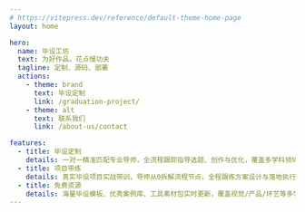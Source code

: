 ```yaml
---
# https://vitepress.dev/reference/default-theme-home-page
layout: home

hero:
  name: 毕设工坊
  text: 为好作品，花点慢功夫
  tagline: 定制、源码、部署
  actions:
    - theme: brand
      text: 毕设定制
      link: /graduation-project/
    - theme: alt
      text: 联系我们
      link: /about-us/contact

features:
  - title: 毕设定制
    details: 一对一精准匹配专业导师，全流程跟踪指导选题、创作与优化，覆盖多学科领域，保障原创性与答辩通过率。
  - title: 项目带练
    details: 真实毕设项目实战带训，导师从0拆解流程节点，全程跟练方案设计与落地执行，助力夯实专业硬实力、打造高含金量作品集。
  - title: 免费资源
    details: 海量毕设模板、优秀案例库、工具素材包实时更新，覆盖视觉/产品/环艺等多学科，无门槛领取，持续赋能创作全周期。
---
```

